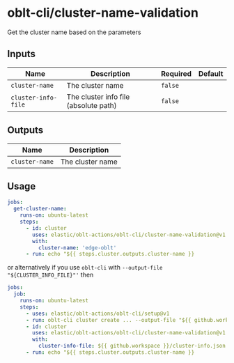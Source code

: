 # <!--name-->oblt-cli/cluster-name-validation<!--/name-->

<!--description-->
Get the cluster name based on the parameters
<!--/description-->

## Inputs
<!--inputs-->
| Name                | Description                           | Required | Default |
|---------------------|---------------------------------------|----------|---------|
| `cluster-name`      | The cluster name                      | `false`  | ` `     |
| `cluster-info-file` | The cluster info file (absolute path) | `false`  | ` `     |
<!--/inputs-->

## Outputs
<!--outputs-->
| Name           | Description      |
|----------------|------------------|
| `cluster-name` | The cluster name |
<!--/outputs-->

## Usage
<!--usage action="elastic/oblt-actions/oblt-cli/cluster-name-validation" version="env:VERSION"-->
```yaml
jobs:
  get-cluster-name:
    runs-on: ubuntu-latest
    steps:
      - id: cluster
        uses: elastic/oblt-actions/oblt-cli/cluster-name-validation@v1
        with:
          cluster-name: 'edge-oblt'
      - run: echo "${{ steps.cluster.outputs.cluster-name }}
```

or alternatively if you use `oblt-cli` with `--output-file "${CLUSTER_INFO_FILE}"'` then

```yaml
jobs:
  job:
    runs-on: ubuntu-latest
    steps:
      - uses: elastic/oblt-actions/oblt-cli/setup@v1
      - run: oblt-cli cluster create ... --output-file "${{ github.workspace }}/cluster-info.json" --wait 15
      - id: cluster
        uses: elastic/oblt-actions/oblt-cli/cluster-name-validation@v1
        with:
          cluster-info-file: ${{ github.workspace }}/cluster-info.json
      - run: echo "${{ steps.cluster.outputs.cluster-name }}
```
<!--/usage-->
